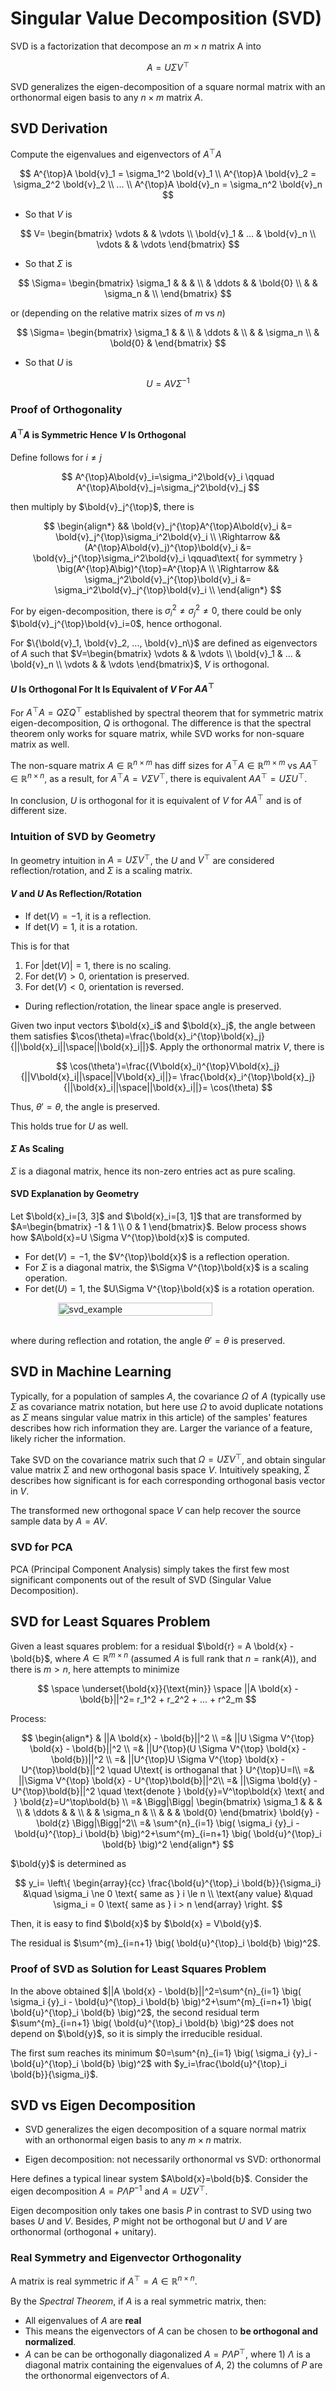 # Singular Value Decomposition (SVD)

SVD is a factorization that decompose an $m \times n$ matrix A into

$$
A=U \Sigma V^{\top}
$$

SVD generalizes the eigen-decomposition of a square normal matrix with an orthonormal eigen basis to any $n \times m$ matrix $A$.

## SVD Derivation

Compute the eigenvalues and eigenvectors of $A^{\top}A$

$$
A^{\top}A \bold{v}_1 = \sigma_1^2 \bold{v}_1 \\
A^{\top}A \bold{v}_2 = \sigma_2^2 \bold{v}_2 \\
... \\
A^{\top}A \bold{v}_n = \sigma_n^2 \bold{v}_n
$$

* So that $V$ is

$$
V=
\begin{bmatrix}
    \vdots & & \vdots \\
    \bold{v}_1 & ... & \bold{v}_n \\
    \vdots & & \vdots
\end{bmatrix}
$$

* So that $\Sigma$ is

$$
\Sigma=
\begin{bmatrix}
    \sigma_1 & & & \\
     & \ddots & & \bold{0} \\
     & & \sigma_n & \\
\end{bmatrix}
$$

or (depending on the relative matrix sizes of $m$ vs $n$)

$$
\Sigma=
\begin{bmatrix}
    \sigma_1 & & \\
     & \ddots & \\
     & & \sigma_n \\
     & \bold{0} &
\end{bmatrix}
$$

* So that $U$ is

$$
U=A V \Sigma^{-1}
$$

### Proof of Orthogonality

#### $A^{\top}A$ is Symmetric Hence $V$ Is Orthogonal

Define follows for $i\ne j$

$$
A^{\top}A\bold{v}_i=\sigma_i^2\bold{v}_i \qquad
A^{\top}A\bold{v}_j=\sigma_j^2\bold{v}_j
$$

then multiply by $\bold{v}_j^{\top}$, there is

$$
\begin{align*}
    && \bold{v}_j^{\top}A^{\top}A\bold{v}_i &=
  \bold{v}_j^{\top}\sigma_i^2\bold{v}_i \\
  \Rightarrow && (A^{\top}A\bold{v}_j)^{\top}\bold{v}_i &=
  \bold{v}_j^{\top}\sigma_i^2\bold{v}_i \qquad\text{ for symmetry } \big(A^{\top}A\big)^{\top}=A^{\top}A  \\
  \Rightarrow && \sigma_j^2\bold{v}_j^{\top}\bold{v}_i &=
  \sigma_i^2\bold{v}_j^{\top}\bold{v}_i \\
\end{align*}
$$

For by eigen-decomposition, there is $\sigma_i^2 \ne \sigma_j^2 \ne 0$, there could be only $\bold{v}_j^{\top}\bold{v}_i=0$, hence orthogonal.

For $\{\bold{v}_1, \bold{v}_2, ..., \bold{v}_n\}$ are defined as eigenvectors of $A$ such that $V=\begin{bmatrix} \vdots & & \vdots \\ \bold{v}_1 & ... & \bold{v}_n \\ \vdots & & \vdots \end{bmatrix}$, $V$ is orthogonal.

#### $U$ Is Orthogonal For It Is Equivalent of $V$ For $AA^{\top}$

For $A^{\top}A=Q\Sigma Q^{\top}$ established by spectral theorem that for symmetric matrix eigen-decomposition, $Q$ is orthogonal.
The difference is that the spectral theorem only works for square matrix, while SVD works for non-square matrix as well.

The non-square matrix $A\in\mathbb{R}^{n\times m}$ has diff sizes for $A^{\top}A\in\mathbb{R}^{m\times m}$ vs $AA^{\top}\in\mathbb{R}^{n\times n}$, as a result, for $A^{\top}A=V\Sigma V^{\top}$, there is equivalent $AA^{\top}=U\Sigma U^{\top}$.

In conclusion, $U$ is orthogonal for it is equivalent of $V$ for $AA^{\top}$ and is of different size.

### Intuition of SVD by Geometry

In geometry intuition in $A=U \Sigma V^{\top}$, the $U$ and $V^{\top}$ are considered reflection/rotation, and $\Sigma$ is a scaling matrix.

#### $V$ and $U$ As Reflection/Rotation

* If $\text{det}(V)=-1$, it is a reflection.
* If $\text{det}(V)=1$, it is a rotation.

This is for that

1) For $|\text{det}(V)|=1$, there is no scaling.
2) For $\text{det}(V)>0$, orientation is preserved.
3) For $\text{det}(V)<0$, orientation is reversed.

* During reflection/rotation, the linear space angle is preserved.

Given two input vectors $\bold{x}_i$ and $\bold{x}_j$, the angle between them satisfies $\cos(\theta)=\frac{\bold{x}_i^{\top}\bold{x}_j}{||\bold{x}_i||\space||\bold{x}_i||}$. Apply the orthonormal matrix $V$, there is

$$
\cos(\theta')=\frac{(V\bold{x}_i)^{\top}V\bold{x}_j}{||V\bold{x}_i||\space||V\bold{x}_i||}=
\frac{\bold{x}_i^{\top}\bold{x}_j}{||\bold{x}_i||\space||\bold{x}_i||}=
\cos(\theta)
$$

Thus, $\theta'=\theta$, the angle is preserved.

This holds true for $U$ as well.

#### $\Sigma$ As Scaling

$\Sigma$ is a diagonal matrix, hence its non-zero entries act as pure scaling.

#### SVD Explanation by Geometry

Let $\bold{x}_i=[3, 3]$ and $\bold{x}_i=[3, 1]$ that are transformed by $A=\begin{bmatrix} -1 & 1 \\ 0 & 1 \end{bmatrix}$.
Below process shows how $A\bold{x}=U \Sigma V^{\top}\bold{x}$ is computed.

* For $\text{det}(V)=-1$, the $V^{\top}\bold{x}$ is a reflection operation.
* For $\Sigma$ is a diagonal matrix, the $\Sigma V^{\top}\bold{x}$ is a scaling operation.
* For $\text{det}(U)=1$, the $U\Sigma V^{\top}\bold{x}$ is a rotation operation.

<div style="display: flex; justify-content: center;">
      <img src="imgs/svd_example.png" width="70%" height="30%" alt="svd_example" />
</div>
</br>

where during reflection and rotation, the angle $\theta'=\theta$ is preserved.

## SVD in Machine Learning

Typically, for a population of samples $A$, the covariance ${\Omega}$ of $A$ (typically use ${\Sigma}$ as covariance matrix notation, but here use ${\Omega}$ to avoid duplicate notations as ${\Sigma}$ means singular value matrix in this article) of the samples' features describes how rich information they are.
Larger the variance of a feature, likely richer the information.

Take SVD on the covariance matrix such that ${\Omega}=U \Sigma V^\top$, and obtain singular value matrix ${\Sigma}$ and new orthogonal basis space $V$.
Intuitively speaking, ${\Sigma}$ describes how significant is for each corresponding orthogonal basis vector in $V$.

The transformed new orthogonal space $V$ can help recover the source sample data by $A=AV$.

### SVD for PCA

PCA (Principal Component Analysis) simply takes the first few most significant components out of the result of SVD (Singular Value Decomposition).

## SVD for Least Squares Problem

Given a least squares problem:
for a residual $\bold{r} = A \bold{x} - \bold{b}$, where $A \in \mathbb{R}^{m \times n}$ (assumed $A$ is full rank that $n = \text{rank}(A)$), and there is $m > n$, here attempts to minimize

$$
\space \underset{\bold{x}}{\text{min}} \space
||A \bold{x} - \bold{b}||^2=
r_1^2 + r_2^2 + ... + r^2_m
$$

Process:

$$
\begin{align*}
& ||A \bold{x} - \bold{b}||^2 \\ =& 
||U \Sigma V^{\top} \bold{x} - \bold{b}||^2 \\ =&
||U^{\top}(U \Sigma V^{\top} \bold{x} - \bold{b})||^2 \\ =& 
||U^{\top}U \Sigma V^{\top} \bold{x} - U^{\top}\bold{b}||^2
\quad U\text{ is orthoganal that } U^{\top}U=I\\ =&
||\Sigma V^{\top} \bold{x} - U^{\top}\bold{b}||^2\\ =&
||\Sigma \bold{y} - U^{\top}\bold{b}||^2
\quad \text{denote } \bold{y}=V^\top\bold{x}
\text{ and } \bold{z}=U^\top\bold{b} \\ =&
\Bigg|\Bigg|
\begin{bmatrix}
    \sigma_1 & & & \\
     & \ddots & & \\
    & & \sigma_n & \\
    & & & \bold{0}
\end{bmatrix}
\bold{y} - \bold{z}
\Bigg|\Bigg|^2\\ =&
\sum^{n}_{i=1} \big( \sigma_i {y}_i - \bold{u}^{\top}_i \bold{b} \big)^2+\sum^{m}_{i=n+1} \big( \bold{u}^{\top}_i \bold{b} \big)^2
\end{align*}
$$

$\bold{y}$ is determined as

$$
y_i=
\left\{
    \begin{array}{cc}
        \frac{\bold{u}^{\top}_i \bold{b}}{\sigma_i} &\quad \sigma_i \ne 0 \text{ same as } i \le n
        \\
        \text{any value} &\quad \sigma_i = 0 \text{ same as } i > n
    \end{array}
\right.
$$

Then, it is easy to find $\bold{x}$ by $\bold{x} = V\bold{y}$.

The residual is $\sum^{m}_{i=n+1} \big( \bold{u}^{\top}_i \bold{b} \big)^2$.

### Proof of SVD as Solution for Least Squares Problem

In the above obtained $||A \bold{x} - \bold{b}||^2=\sum^{n}_{i=1} \big( \sigma_i {y}_i - \bold{u}^{\top}_i \bold{b} \big)^2+\sum^{m}_{i=n+1} \big( \bold{u}^{\top}_i \bold{b} \big)^2$,
the second residual term $\sum^{m}_{i=n+1} \big( \bold{u}^{\top}_i \bold{b} \big)^2$ does not depend on $\bold{y}$, so it is simply the irreducible residual.

The first sum reaches its minimum $0=\sum^{n}_{i=1} \big( \sigma_i {y}_i - \bold{u}^{\top}_i \bold{b} \big)^2$ with $y_i=\frac{\bold{u}^{\top}_i \bold{b}}{\sigma_i}$.

## SVD vs Eigen Decomposition

* SVD generalizes the eigen decomposition of a square normal matrix with an orthonormal eigen basis to any $m \times n$ matrix.

* Eigen decomposition: not necessarily orthonormal vs SVD: orthonormal

Here defines a typical linear system $A\bold{x}=\bold{b}$.
Consider the eigen decomposition $A = P\Lambda P^{-1}$ and $A=U\Sigma V^{\top}$.

Eigen decomposition only takes one basis $P$ in contrast to SVD using two bases $U$ and $V$. Besides, $P$ might not be orthogonal but $U$ and $V$ are orthonormal (orthogonal + unitary).

### Real Symmetry and Eigenvector Orthogonality

A matrix is real symmetric if $A^{\top}=A\in\mathbb{R}^{n \times n}$.

By the *Spectral Theorem*, if $A$ is a real symmetric matrix, then:

* All eigenvalues of $A$ are **real**
* This means the eigenvectors of $A$ can be chosen to **be orthogonal and normalized**.
* $A$ can be can be orthogonally diagonalized $A=P\Lambda P^{\top}$, where 1) $\Lambda$ is a diagonal matrix containing the eigenvalues of $A$, 2) the columns of $P$ are the orthonormal eigenvectors of $A$.
